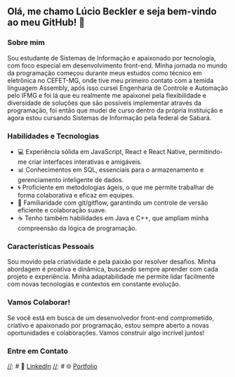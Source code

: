 ## Olá, me chamo Lúcio Beckler e seja bem-vindo ao meu GitHub! 👋

### Sobre mim
Sou estudante de Sistemas de Informação e apaixonado por tecnologia, com foco especial em desenvolvimento front-end. Minha jornada no mundo da programação começou durante meus estudos como técnico em eletrônica no CEFET-MG, onde tive meu primeiro contato com a temida linguagem Assembly, após isso cursei Engenharia de Controle e Automação pelo IFMG e foi lá que eu realmente me apaixonei pela flexibilidade e diversidade de soluções que são possíveis implementar através da programação, foi então que mudei de curso dentro da própria instituição e agora estou cursando Sistemas de Informação pela federal de Sabará.

### Habilidades e Tecnologias
- 💻 Experiência sólida em JavaScript, React e React Native, permitindo-me criar interfaces interativas e amigáveis.
- 📊 Conhecimentos em SQL, essenciais para o armazenamento e gerenciamento inteligente de dados.
- 🌀 Proficiente em metodologias ágeis, o que me permite trabalhar de forma colaborativa e eficaz em equipes.
- 📜 Familiaridade com git/gitflow, garantindo um controle de versão eficiente e colaboração suave.
- ☕ Tenho também habilidades em Java e C++, que ampliam minha compreensão da lógica de programação.

### Características Pessoais
Sou movido pela criatividade e pela paixão por resolver desafios. Minha abordagem é proativa e dinâmica, buscando sempre aprender com cada projeto e experiência. Minha adaptabilidade me permite lidar facilmente com novas tecnologias e contextos em constante evolução.

### Vamos Colaborar!
Se você está em busca de um desenvolvedor front-end comprometido, criativo e apaixonado por programação, estou sempre aberto a novas oportunidades e colaborações. Vamos construir algo incrível juntos!

### Entre em Contato
[//]: #[https://img.shields.io/badge/Gmail-D14836?style=for-the-badge&logo=gmail&logoColor=white]()
[//]: # 💼 [LinkedIn](https://www.linkedin.com/in/seuperfil/)
[//]: # 🌐 [Portfolio](https://seuportfolio.com) 

